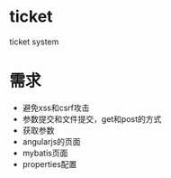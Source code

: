 # ticket
ticket system

# 需求
- 避免xss和csrf攻击
- 参数提交和文件提交，get和post的方式
- 获取参数
- angularjs的页面
- mybatis页面
- properties配置